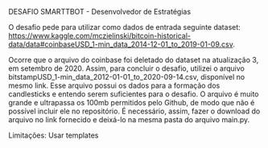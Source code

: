 DESAFIO SMARTTBOT - Desenvolvedor de Estratégias

O desafio pede para utilizar como dados de entrada seguinte dataset:
https://www.kaggle.com/mczielinski/bitcoin-historical-data/data#coinbaseUSD_1-min_data_2014-12-01_to_2019-01-09.csv.

Ocorre que o arquivo do coinbase foi deletado do dataset na atualização 3, em setembro de 2020. Assim, para concluir
o desafio, utilizei o arquivo bitstampUSD_1-min_data_2012-01-01_to_2020-09-14.csv, disponível no mesmo link. Esse
arquivo possui os dados para a formação dos candlesticks e entendo serem suficientes para o desafio. O arquivo é muito
grande e ultrapassa os 100mb permitidos pelo Github, de modo que não é possível incluir ele no repositório. É necessário,
assim, fazer o download do arquivo no link fornecido e deixá-lo na mesma pasta do arquivo main.py.


Limitações:
Usar templates